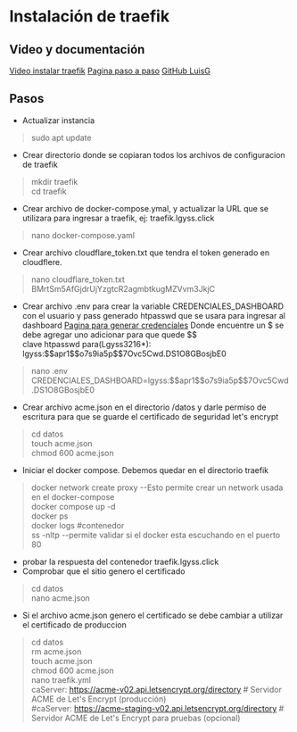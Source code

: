 

# Instalación de traefik
## Video y documentación
[Video instalar traefik](https://www.youtube.com/watch?v=QMpe-8woTxg&t=1151s)
[Pagina paso a paso](https://www.nosolohacking.info/traefik/)
[GitHub LuisG](https://github.com/lrodriguezn/srv_linux/blob/master/traefik.md)

## Pasos

 - Actualizar instancia
>    sudo apt update
 - Crear directorio donde se copiaran todos los archivos de configuracion de traefik
 >   mkdir traefik \
 >   cd traefik

 - Crear archivo de docker-compose.ymal, y actualizar la URL que se utilizara para ingresar a traefik, ej: traefik.lgyss.click
 >   nano docker-compose.yaml

 - Crear archivo cloudflare_token.txt que tendra el token generado en cloudflere.
 >   nano cloudflare_token.txt
 BMrtSm5AfGjdrUjYzgtcR2agmbtkugMZVvm3JkjC

 - Crear archivo .env para crear la variable CREDENCIALES_DASHBOARD con el usuario y pass generado htpasswd que se usara para ingresar al dashboard
[Pagina para generar credenciales](https://www.web2generators.com/apache-tools/htpasswd-generator)
Donde encuentre un $ se debe agregar uno adicionar para que quede \$\$\
clave htpasswd para(Lgyss3216*): 
lgyss:\$\$apr1\$\$o7s9ia5p\$\$7Ovc5Cwd.DS1O8GBosjbE0
 >   nano .env \
 >   CREDENCIALES_DASHBOARD=lgyss:\$\$apr1\$\$o7s9ia5p\$\$7Ovc5Cwd.DS1O8GBosjbE0

 - Crear archivo acme.json en el directorio /datos y darle permiso de escritura para que se guarde el certificado de seguridad let's encrypt

> cd datos \
> touch acme.json \
> chmod 600 acme.json

- Iniciar el docker compose. Debemos quedar en el directorio traefik

> docker network create proxy    --Esto permite crear un network usada en el docker-compose \
> docker compose up -d \
> docker ps \
> docker logs #contenedor \
> ss -nltp   --permite validar si el docker esta escuchando en el puerto 80

 - probar la respuesta del contenedor traefik.lgyss.click
 - Comprobar que el sitio genero el certificado
> cd datos \
> nano acme.json

- Si el archivo acme.json genero el certificado se debe cambiar a utilizar el certificado de produccion
> cd datos \
> rm acme.json \
> touch acme.json \
> chmod 600 acme.json \
> nano traefik.yml \
> caServer: https://acme-v02.api.letsencrypt.org/directory # Servidor ACME de Let's Encrypt (producción) \
> #caServer: https://acme-staging-v02.api.letsencrypt.org/directory # Servidor ACME de Let's Encrypt para pruebas (opcional)
